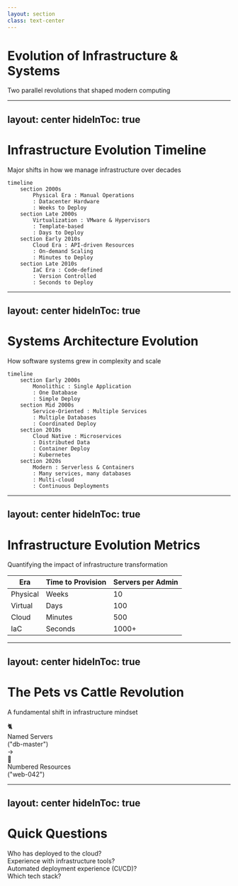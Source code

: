 ```yaml
---
layout: section
class: text-center
---
```


# Evolution of Infrastructure & Systems

<div class="opacity-80 italic mb-4">
Two parallel revolutions that shaped modern computing
</div>

<!--
# Speaker Notes

Setup:
- Frame history as context for modern tools
- Set expectation for parallel stories
- Connect to their development experience

Key Points:
- Two revolutions happened together
- Each drove the other forward
- Still evolving today

Questions/Engagement:
- "What infrastructure changes have you seen?"
- "How has development changed with it?"

Next:
- Let's look at infrastructure changes first
-->

---
layout: center
hideInToc: true
---

# Infrastructure Evolution Timeline
Major shifts in how we manage infrastructure over decades


```mermaid
timeline
    section 2000s
        Physical Era : Manual Operations
        : Datacenter Hardware
        : Weeks to Deploy
    section Late 2000s
        Virtualization : VMware & Hypervisors
        : Template-based
        : Days to Deploy
    section Early 2010s
        Cloud Era : API-driven Resources
        : On-demand Scaling
        : Minutes to Deploy
    section Late 2010s
        IaC Era : Code-defined
        : Version Controlled
        : Seconds to Deploy
```
<!--
# Speaker Notes

Setup:
- Visualize the transformation scale
- Focus on speed of change
- Note accelerating pace

Key Points:
- Each jump brought 10x improvement
- Changed how we think about servers
- Automation became essential

Questions/Engagement:
- "When did you start working with cloud?"
- "Which era's tools do you use?"

Next:
- See how these changes affected teams
-->

---
layout: center
hideInToc: true
---

# Systems Architecture Evolution
How software systems grew in complexity and scale

```mermaid
timeline
    section Early 2000s
        Monolithic : Single Application
        : One Database
        : Simple Deploy
    section Mid 2000s
        Service-Oriented : Multiple Services
        : Multiple Databases
        : Coordinated Deploy
    section 2010s
        Cloud Native : Microservices
        : Distributed Data
        : Container Deploy
        : Kubernetes
    section 2020s
        Modern : Serverless & Containers
        : Many services, many databases
        : Multi-cloud
        : Continuous Deployments
```

<!--
# Speaker Notes

Setup:
- Connect to their software experience
- System architecture drove infrastructure
- Still happening today

Key Points:
- Monolith: Simple but limiting
- Services: Team independence
- Cloud Native: Infrastructure complexity
- Modern: Mix of approaches

Questions/Engagement:
- "Have you worked on any team projects?"
- "Which architectures have you worked with?"
- "What drove your architecture choices?"

Next:
- See how this affected operations
-->

---
layout: center
hideInToc: true
---

# Infrastructure Evolution Metrics
Quantifying the impact of infrastructure transformation

<table class="metrics-table">
  <thead>
    <tr>
      <th>Era</th>
      <th>Time to Provision</th>
      <th>Servers per Admin</th>
    </tr>
  </thead>
  <tbody>
    <tr v-click="1">
      <td>Physical</td>
      <td>Weeks</td>
      <td>10</td>
    </tr>
    <tr v-click="2">
      <td>Virtual</td>
      <td>Days</td>
      <td>100</td>
    </tr>
    <tr v-click="3">
      <td>Cloud</td>
      <td>Minutes</td>
      <td>500</td>
    </tr>
    <tr v-click="4">
      <td>IaC</td>
      <td>Seconds</td>
      <td>1000+</td>
    </tr>
  </tbody>
</table>

<style>
.metrics-table {
  @apply w-4/5 mx-auto mt-8;
}
.metrics-table th {
  @apply px-6 py-3 text-left bg-blue-500 bg-opacity-10 font-semibold;
}
.metrics-table td {
  @apply px-6 py-4 border-t border-gray-200 border-opacity-50;
}
</style>

<!--
# Speaker Notes

Setup:
- These metrics don't show real impact, mostly ilustrate to idea
- Focus on two key metrics

Key Points:
- Deployment time: 10000x faster
- Admin capacity: 100x increase
- Every step multiplied capability

Questions/Engagement:
- "What enabled each jump?"
- "Which metric matters more?"

Next:
- Look at what drove these changes
-->

---
layout: center
hideInToc: true
---

# The Pets vs Cattle Revolution
A fundamental shift in infrastructure mindset

<div class="flex items-center justify-center gap-8">
  <div v-click class="text-center">
    <div class="text-6xl">🐈</div>
    <div class="mt-2 opacity-70">Named Servers</div>
    <div class="text-sm">("db-master")</div>
  </div>

  <div v-click class="text-5xl text-blue-400">
    →
  </div>

  <div v-click class="text-center">
    <div class="text-6xl">🐄</div>
    <div class="mt-2 opacity-70">Numbered Resources</div>
    <div class="text-sm">("web-042")</div>
  </div>
</div>

<!--
# Speaker Notes

Setup:
- Fundamental mindset shift
- Changed how we manage servers
- Still relevant today

Key message: Fundamental shift in how we think about servers

Additional context to mention:
- Pets: We care for them individually, nurse them back to health
- Cattle: Replaceable, automated management
- Like your laptop (pet) vs a Docker container (cattle)
- This mindset shift enabled modern cloud scaling

Questions/Engagement:
- "Where do you see each approach?"
- "Which fits cloud better?"-->

---
layout: center
hideInToc: true
---

# Quick Questions

<div class="text-xl space-y-8">
  <div v-click class="question">
    Who has deployed to the cloud?
  </div>

  <div v-click class="question">
    Experience with infrastructure tools?
  </div>

  <div v-click class="question">
    Automated deployment experience (CI/CD)?
  </div>

  <div v-click class="question">
    Which tech stack?
  </div>
</div>

<style>
.question {
  @apply p-4 rounded bg-blue-500 bg-opacity-10 cursor-pointer hover:bg-opacity-20 transition-all;
}
</style>

<!--
# Speaker Notes

Setup:
- Quick audience check
- Keep it light and interactive
- Watch for experience distribution

Key Points:
- Note cloud familiarity
- Infrastructure tool exposure
- Cloud provider preferences

Questions/Engagement:
- Use raised hands for each point
- Note which tools are familiar

Next:
- Adjust examples based on responses
-->